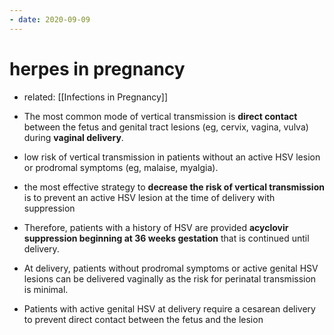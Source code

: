 ```yaml
---
- date: 2020-09-09
---
```


# herpes in pregnancy

- related: [[Infections in Pregnancy]]

- The most common mode of vertical transmission is **direct contact** between the fetus and genital tract lesions (eg, cervix, vagina, vulva) during **vaginal delivery**.

- low risk of vertical transmission in patients without an active HSV lesion or prodromal symptoms (eg, malaise, myalgia).

- the most effective strategy to **decrease the risk of vertical transmission** is to prevent an active HSV lesion at the time of delivery with suppression

- Therefore, patients with a history of HSV are provided **acyclovir suppression beginning at 36 weeks gestation** that is continued until delivery.

- At delivery, patients without prodromal symptoms or active genital HSV lesions can be delivered vaginally as the risk for perinatal transmission is minimal.

- Patients with active genital HSV at delivery require a cesarean delivery to prevent direct contact between the fetus and the lesion
